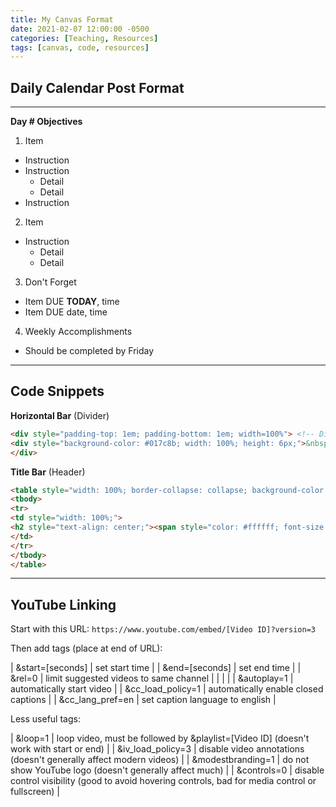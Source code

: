 ```yaml
---
title: My Canvas Format
date: 2021-02-07 12:00:00 -0500
categories: [Teaching, Resources]
tags: [canvas, code, resources]
---
```


## Daily Calendar Post Format

---

**Day # Objectives**

1. Item
  - Instruction
  - Instruction
    - Detail
    - Detail
  - Instruction
2. Item
  - Instruction
    - Detail
    - Detail
3. Don't Forget
  - Item DUE **TODAY**, time
  - Item DUE date, time
4. Weekly Accomplishments
  - Should be completed by Friday

---

## Code Snippets

**Horizontal Bar** (Divider)
```html
<div style="padding-top: 1em; padding-bottom: 1em; width=100%"> <!-- Divider -->
<div style="background-color: #017c8b; width: 100%; height: 6px;">&nbsp;</div>
</div>
```

**Title Bar** (Header)
```html
<table style="width: 100%; border-collapse: collapse; background-color: #017c8b;" border="1">
<tbody>
<tr>
<td style="width: 100%;">
<h2 style="text-align: center;"><span style="color: #ffffff; font-size: 24pt;"> Title </span></h2>
</td>
</tr>
</tbody>
</table>
```

---

## YouTube Linking

Start with this URL:
`https://www.youtube.com/embed/[Video ID]?version=3`

Then add tags (place at end of URL):

| &start=[seconds] | set start time |
| &end=[seconds] | set end time |
| &rel=0 | limit suggested videos to same channel |
| | |
| &autoplay=1 | automatically start video |
| &cc_load_policy=1 | automatically enable closed captions |
| &cc_lang_pref=en | set caption language to english |

Less useful tags:

| &loop=1 | loop video, must be followed by &playlist=[Video ID] (doesn't work with start or end) |
| &iv_load_policy=3 | disable video annotations (doesn't generally affect modern videos) |
| &modestbranding=1 | do not show YouTube logo (doesn't generally affect much) |
| &controls=0 | disable control visibility (good to avoid hovering controls, bad for media control or fullscreen) |
